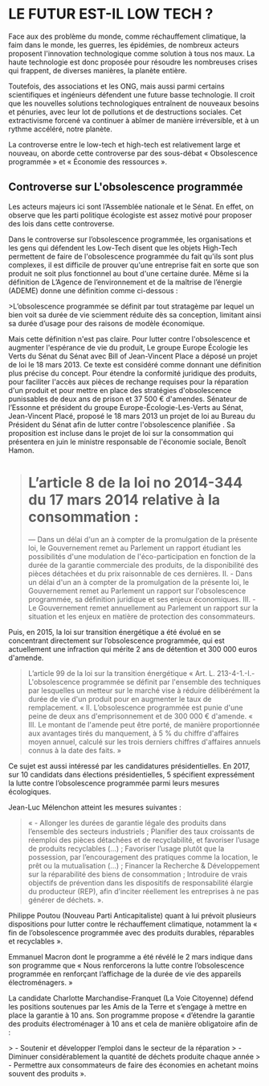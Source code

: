 # LE FUTUR EST-IL LOW TECH ?
<p>Face aux des problème du monde, comme réchauffement climatique, la faim dans le monde, les guerres, les épidémies, de nombreux acteurs proposent l'innovation technologique comme solution à tous nos maux. La haute technologie est donc proposée pour résoudre les nombreuses crises qui frappent, de diverses manières, la planète entière.</p>
<p>Toutefois, des associations et les ONG, mais aussi parmi certains scientifiques et ingénieurs défendent une future basse technologie. Il croit que les nouvelles solutions technologiques entraînent de nouveaux besoins et pénuries, avec leur lot de pollutions et de destructions sociales. Cet extractivisme forcené va continuer à abîmer de manière irréversible, et à un rythme accéléré, notre planète.</p>
<p>La controverse entre le low-tech et high-tech est relativement large et nouveau, on aborde cette controverse par des sous-débat « Obsolescence programmée » et « Économie des ressources ».</p>

## Controverse sur L'obsolescence programmée
<p>Les acteurs majeurs ici sont l’Assemblée nationale et le Sénat. En effet, on observe que les parti politique écologiste est assez motivé pour proposer des lois dans cette controverse.</p>

<p>Dans le controverse sur l’obsolescence programmée, les organisations et les gens qui défendent les Low-Tech disent que les objets High-Tech permettent de faire de l'obsolescence programmée du fait qu'ils sont plus complexes, il est difficile de prouver qu'une entreprise fait en sorte que son produit ne soit plus fonctionnel au bout d'une certaine durée. Même si la définition de L’Agence de l’environnement et de la maîtrise de l’énergie (ADEME) donne une définition comme ci-dessous :</p>
>L’obsolescence programmée se définit par tout stratagème par lequel un bien voit sa durée de vie sciemment réduite dès sa conception, limitant ainsi sa durée d’usage pour des raisons de modèle économique.

<p>Mais cette définition n'est pas claire. Pour lutter contre l'obsolescence et augmenter l'espérance de vie du produit, Le groupe Europe Écologie les Verts du Sénat du Sénat avec Bill of Jean-Vincent Place a déposé un projet de loi le 18 mars 2013. Ce texte est considéré comme donnant une définition plus précise du concept. Pour étendre la conformité juridique des produits, pour faciliter l'accès aux pièces de rechange requises pour la réparation d'un produit et pour mettre en place des stratégies d'obsolescence punissables de deux ans de prison et 37 500 € d'amendes. Sénateur de l’Essonne et président du groupe Europe-Écologie-Les-Verts au Sénat, Jean-Vincent Placé, proposé le 18 mars 2013 un projet de loi au Bureau du Président du Sénat afin de lutter contre l'obsolescence planifiée . Sa proposition est incluse dans le projet de loi sur la consommation qui présentera en juin le ministre responsable de l'économie sociale, Benoît Hamon.</p>

> # L’article 8 de la loi no 2014-344 du 17 mars 2014 relative à la consommation :
>― Dans un délai d'un an à compter de la promulgation de la présente loi, le Gouvernement remet au Parlement un rapport étudiant les possibilités d'une modulation de l'éco-participation en fonction de la durée de la garantie commerciale des produits, de la disponibilité des pièces détachées et du prix raisonnable de ces dernières.
> II. - Dans un délai d'un an à compter de la promulgation de la présente loi, le Gouvernement remet au Parlement un rapport sur l'obsolescence programmée, sa définition juridique et ses enjeux économiques.
> III. - Le Gouvernement remet annuellement au Parlement un rapport sur la situation et les enjeux en matière de protection des consommateurs.

<p>Puis, en 2015, la loi sur transition énergétique a été évolué en se concentrant directement sur l’obsolescence programmée, qui est actuellement une infraction qui mérite 2 ans de détention et 300 000 euros d'amende.</p>

> L’article 99 de la loi sur la transition énergétique 
> « Art. L. 213-4-1.-I.-L'obsolescence programmée se définit par l'ensemble des techniques par lesquelles un metteur sur le marché vise à réduire délibérément la durée de vie d'un produit pour en augmenter le taux de remplacement. 
> « II. L’obsolescence programmée est punie d'une peine de deux ans d'emprisonnement et de 300 000 € d'amende. 
> « III. Le montant de l'amende peut être porté, de manière proportionnée aux avantages tirés du manquement, à 5 % du chiffre d'affaires moyen annuel, calculé sur les trois derniers chiffres d'affaires annuels connus à la date des faits. »

<p>Ce sujet est aussi intéressé par les candidatures présidentielles.  En 2017, sur 10 candidats dans élections présidentielles, 5 spécifient expressément la lutte contre l’obsolescence programmée parmi leurs mesures écologiques. </p>
<p>Jean-Luc Mélenchon atteint les mesures suivantes : </p>

> « - Allonger les durées de garantie légale des produits dans l’ensemble des secteurs industriels ; 
>  Planifier des taux croissants de réemploi des pièces détachées et de recyclabilité, et favoriser l’usage de produits recyclables (…) ; 
>  Favoriser l’usage plutôt que la possession, par l’encouragement des pratiques comme la location, le prêt ou la mutualisation (…) ; 
>  Financer la Recherche & Développement sur la réparabilité des biens de consommation ; 
>  Introduire de vrais objectifs de prévention dans les dispositifs de responsabilité élargie du producteur (REP), afin d’inciter réellement les entreprises à ne pas générer de déchets. ». 

<p>Philippe Poutou (Nouveau Parti Anticapitaliste) quant à lui prévoit plusieurs dispositions pour lutter contre le réchauffement climatique, notamment la « fin de l’obsolescence programmée avec des produits durables, réparables et recyclables ». </p>

<p>Emmanuel Macron dont le programme a été révélé le 2 mars indique dans son programme que « Nous renforcerons la lutte contre l’obsolescence programmée en renforçant l’affichage de la durée de vie des appareils électroménagers. »</p>

<p>La candidate Charlotte Marchandise-Franquet (La Voie Citoyenne) défend les positions soutenues par les Amis de la Terre et s’engage à mettre en place la garantie à 10 ans. Son programme propose « d’étendre la garantie des produits électroménager à 10 ans et cela de manière obligatoire afin de : </p>
> -  Soutenir et développer l’emploi dans le secteur de la réparation 
> -  Diminuer considérablement la quantité de déchets produite chaque année 
> -  Permettre aux consommateurs de faire des économies en achetant moins souvent des produits ».

